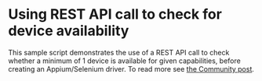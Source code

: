 # Using REST API call to check for device availability #
This sample script demonstrates the use of a REST API call to check whether a minimum of 1 device is available for given capabilities, before creating an Appium/Selenium driver.
To read more see [the Community post](https://developers.perfectomobile.com/display/TT/Checking+for+Available+Devices).
